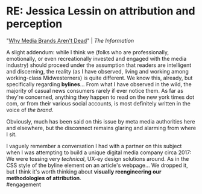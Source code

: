 # RE: Jessica Lessin on attribution and perception
"[Why Media Brands Aren't Dead](https://www.theinformation.com/articles/why-media-brands-arent-dead?eu=2hSdiCtqrT1mBm2v93IlhA&utm_source=ti_app)" | *The Information*

A slight addendum: while I think we (folks who are professionally, emotionally, or even recreationally invested and engaged with the media industry) should proceed under the assumption that readers are intelligent and discerning, the reality (as I have observed, living and working among working-class Midwesterners) is quite different. We know this, already, but specifically regarding **bylines**… From what I have observed in the wild, the majority of casual news consumers rarely if ever notice them. As far as they're concerned, anything they happen to read on the new york times dot com, or from their various social accounts, is most definitely written in the voice of *the brand*.

Obviously, much has been said on this issue by meta media authorities here and elsewhere, but the disconnect remains glaring and alarming from where I sit. 

I vaguely remember a conversation I had with a partner on this subject when I was attempting to build a unique digital media company circa 2017: We were tossing very *technical*, UX-ey design solutions around. As in the CSS style of the byline element on an article's webpage… We dropped it, but I think it's worth thinking about **visually reengineering our methodologies of attribution**.  
#engagement